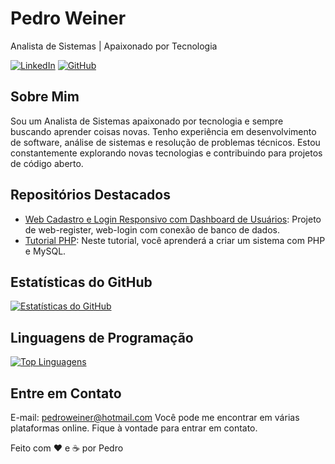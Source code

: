 <!-- Pedro Weiner -->
# Pedro Weiner

<!-- Título ou Slogan Pessoal -->
Analista de Sistemas | Apaixonado por Tecnologia

<!-- Ícones e Links para Mídias Sociais -->
[![LinkedIn](https://img.shields.io/badge/-LinkedIn-0077B5?style=flat&logo=LinkedIn&logoColor=white)](https://www.linkedin.com/in/)
[![GitHub](https://img.shields.io/badge/-GitHub-181717?style=flat&logo=GitHub&logoColor=white)](https://github.com/weiner-rezcue98)


<!-- Sobre Mim -->
## Sobre Mim

Sou um Analista de Sistemas apaixonado por tecnologia e sempre buscando aprender coisas novas. Tenho experiência em desenvolvimento de software, análise de sistemas e resolução de problemas técnicos. Estou constantemente explorando novas tecnologias e contribuindo para projetos de código aberto.

<!-- Projetos -->
## Repositórios Destacados

- [Web Cadastro e Login Responsivo com Dashboard de Usuários](https://github.com/weiner-rezcue98/web-cadastro-login-responsivo): Projeto de web-register, web-login com conexão de banco de dados.
- [Tutorial PHP](https://github.com/weiner-rezcue98/tutorial-php): Neste tutorial, você aprenderá a criar um sistema com PHP e MySQL.

<!-- Estatísticas do GitHub -->
## Estatísticas do GitHub

[![Estatísticas do GitHub](https://github-readme-stats.vercel.app/api?username=weiner-rezcue98&show_icons=true&theme=radical&locale=pt)](https://github.com/weiner-rezcue98)

<!-- Linguagens de Programação -->
## Linguagens de Programação

[![Top Linguagens](https://github-readme-stats.vercel.app/api/top-langs/?username=weiner-rezcue98&layout=compact&theme=radical&locale=pt)](https://github.com/weiner-rezcue98)


<!-- Rodapé -->
## Entre em Contato
E-mail: pedroweiner@hotmail.com
Você pode me encontrar em várias plataformas online. Fique à vontade para entrar em contato.

Feito com ❤️ e ☕ por Pedro
